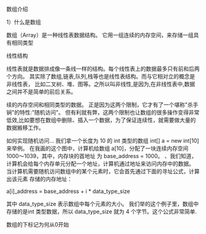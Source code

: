 数组介绍


1）什么是数组

数组（Array）是一种线性表数据结构。
它用一组连续的内存空间，来存储一组具有相同类型


线性结构

线性表就是数据排成像一条线一样的结构。每个线性表上的数据最多只有前和后两个方向。
其实除了数组,链表,队列,栈等也是线性表结构。而与它相对立的概念是非线性表，
比如二叉树、堆、图等。之所以叫非线性,是因为,在非线性表中,数据之间并不是简单的前后关系。



续的内存空间和相同类型的数据。
正是因为这两个限制，它才有了一个堪称"杀手锏"的特性:"随机访问"。
但有利就有弊，这两个限制也让数组的很多操作变得非常低效,比如要想在数组中删除、插入一个数据，为了保证连续性，就需要做大量的数据搬移工作。




如何实现随机访问...
我们拿一个长度为 10 的 int 类型的数组 int[] a = new int[10] 来举例。
在我画的这个图中，计算机给数组 a[10]，分配了一块连续内存空间 1000～1039，其中，内存块的首地址
为 base_address = 1000。
、我们知道，计算机会给每个内存单元分配一个地址，计算机通过地址来访问内存中的数据。
 当计算机需要随机访问数组中的某个元素时，它会首先通过下面的寻址公式，计算出该元素
 存储的内存地址：
 
 a[i]_address = base_address + i * data_type_size


其中 data_type_size 表示数组中每个元素的大小。
我们举的这个例子里，数组中存储的是int 类型数据，所以 data_type_size 就为 4 个字节。这个公式非常简单.



数组的下标记为何从0开始



